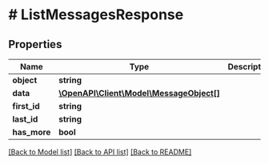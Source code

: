 # # ListMessagesResponse

## Properties

Name | Type | Description | Notes
------------ | ------------- | ------------- | -------------
**object** | **string** |  |
**data** | [**\OpenAPI\Client\Model\MessageObject[]**](MessageObject.md) |  |
**first_id** | **string** |  |
**last_id** | **string** |  |
**has_more** | **bool** |  |

[[Back to Model list]](../../README.md#models) [[Back to API list]](../../README.md#endpoints) [[Back to README]](../../README.md)
